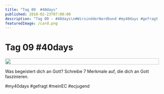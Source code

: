 ```yaml
---
title: "Tag 09  #40days"
published: 2018-02-23T07:00:00
description: "Tag 09 - #40days\n#WirsindderNordbund #my40days #gefragt #meinEC #ecjugend"
featuredImage: /card.png
---
```


# Tag 09  #40days

<div style="display: grid; grid-template-columns: repeat(1, 1fr); grid-gap: 5px;">
<img src="/old/40DAYS_02-23_UP-tag-09.jpg" alt width="100%">
</div>

Was begeistert dich an Gott? Schreibe 7 Merkmale auf, die dich an Gott faszinieren.

#my40days #gefragt #meinEC #ecjugend